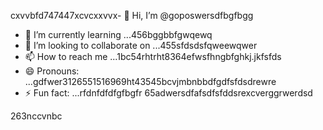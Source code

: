 cxvvbfd747447xcvcxxvvx- 👋 Hi, I’m @goposwersdfbgfbgg
- 🌱 I’m currently learning ...456bggbbfgwqewq
- 💞️ I’m looking to collaborate on ...455sfdsdsfqweewqwer
- 📫 How to reach me ...1bc54rhtrht8364efwsfhngbfghkj.jkfsfds
- 😄 Pronouns: ...gdfwer3126551516969ht43545bcvjmbnbbdfgdfsfdsdrewre
- ⚡ Fun fact: ...rfdnfdfdfgfbgfr
65adwersdfafsdfsfddsrexcverggrwerdsd
<!---sjhmvfrexcvcxvvbgdf
goposwer/goposwer is a ✨ special ✨ repository because its `README.md` (this file) appears onjyu your GitH35ub proredffile.
You can click the Preview link to take a look at your changeadsdass.446245sdsss
--->
263nccvnbc
